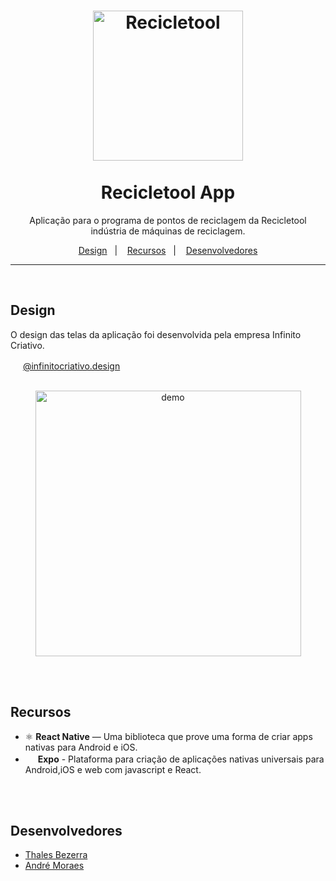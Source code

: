 <h1 align="center">
<img src="https://www.recicletool.eco.br/images/marca2.png" alt="Recicletool" width="240" />
<br><br>
Recicletool App
</h1>

<p align="center">Aplicação para o programa de pontos de reciclagem da Recicletool indústria de máquinas de reciclagem.</p>

<p align="center">
  <a href="#design">Design</a>&nbsp;&nbsp;&nbsp;|&nbsp;&nbsp;&nbsp;
  <a href="#recursos">Recursos</a>&nbsp;&nbsp;&nbsp;|&nbsp;&nbsp;&nbsp;
  <a href="#desenvolvedores">Desenvolvedores</a>
</p>

<hr />

<br>

## Design
O design das telas da aplicação foi desenvolvida pela empresa Infinito Criativo.

<img src="https://assets.stickpng.com/thumbs/580b57fcd9996e24bc43c521.png" width="16"> <a href="https://www.instagram.com/infinitocriativo.design/">@infinitocriativo.design</a>

<br>

<div align="center">
  <img src="https://i.ibb.co/kMtX8V3/recicletool-app.giff" 
    alt="demo" height="425">
</div>

<br><br>

## Recursos
[//]: # (Add the features of your project here:)

- ⚛️ **React Native** — Uma biblioteca que prove uma forma de criar apps nativas para Android e iOS.
- <img src="https://seeklogo.com/images/E/expo-logo-01BB2BCFC3-seeklogo.com.png" width="16"> **Expo** - Plataforma para criação de aplicações nativas universais para Android,iOS e web com javascript e React.
 
<br><br>

## Desenvolvedores
- <a href="https://www.linkedin.com/in/thales-de-o-bezerra-57a4111b6">Thales Bezerra</a>
- <a href="https://www.linkedin.com/in/andretmoraes">André Moraes</a>